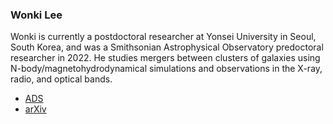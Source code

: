 ### Wonki Lee 

Wonki is currently a postdoctoral researcher at Yonsei University in Seoul, South Korea, and was a Smithsonian Astrophysical Observatory predoctoral researcher in 2022. He studies mergers between clusters of galaxies using N-body/magnetohydrodynamical simulations and observations in the X-ray, radio, and optical bands. 

* [ADS](https://ui.adsabs.harvard.edu/public-libraries/rEGiQMRcR_Oo-a48kGYMAQ)
* [arXiv](https://arxiv.org/search/advanced?advanced=&terms-0-operator=AND&terms-0-term=lee%2C+wonki&terms-0-field=all&terms-1-operator=AND&terms-1-term=&terms-1-field=abstract&classification-physics=y&classification-physics_archives=astro-ph&classification-include_cross_list=include&date-filter_by=all_dates&date-year=&date-from_date=&date-to_date=&date-date_type=submitted_date&abstracts=show&size=50&order=-announced_date_first)
